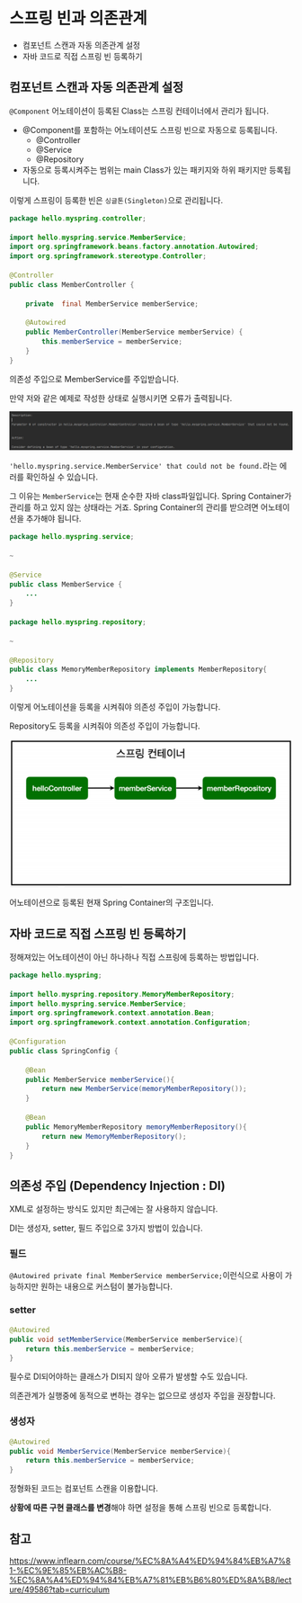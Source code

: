 # 스프링 빈과 의존관계

 - 컴포넌트 스캔과 자동 의존관계 설정
 - 자바 코드로 직접 스프링 빈 등록하기

## 컴포넌트 스캔과 자동 의존관계 설정

`@Component` 어노테이션이 등록된 Class는 스프링 컨테이너에서 관리가 됩니다.

 - @Component를 포함하는 어노테이션도 스프링 빈으로 자동으로 등록됩니다.
   - @Controller
   - @Service
   - @Repository
 - 자동으로 등록시켜주는 범위는 main Class가 있는 패키지와 하위 패키지만 등록됩니다.

이렇게 스프링이 등록한 빈은 `싱글톤(Singleton)`으로 관리됩니다.

```java
package hello.myspring.controller;

import hello.myspring.service.MemberService;
import org.springframework.beans.factory.annotation.Autowired;
import org.springframework.stereotype.Controller;

@Controller
public class MemberController {

    private  final MemberService memberService;

    @Autowired
    public MemberController(MemberService memberService) {
        this.memberService = memberService;
    }
}

```

의존성 주입으로 MemberService를 주입받습니다.
 
만약 저와 같은 예제로 작성한 상태로 실행시키면 오류가 출력됩니다.

<img src="../../iamges/autowired_error.png">

`'hello.myspring.service.MemberService' that could not be found.`라는 에러를 확인하실 수 있습니다.

그 이유는 `MemberService`는 현재 순수한 자바 class파일입니다. Spring Container가 관리를 하고 있지 않는 상태라는 거죠. Spring Container의 관리를 받으려면 어노테이션을 추가해야 됩니다.

```java
package hello.myspring.service;

~

@Service
public class MemberService {
    ...
}

package hello.myspring.repository;

~

@Repository
public class MemoryMemberRepository implements MemberRepository{
    ...
}
```
이렇게 어노테이션을 등록을 시켜줘야 의존성 주입이 가능합니다.

Repository도 등록을 시켜줘야 의존성 주입이 가능합니다.

<img src="../../iamges/spring_container_rescue.png">

어노테이션으로 등록된 현재 Spring Container의 구조입니다.

## 자바 코드로 직접 스프링 빈 등록하기

정해져있는 어노테이션이 아닌 하나하나 직접 스프링에 등록하는 방법입니다.

```java
package hello.myspring;

import hello.myspring.repository.MemoryMemberRepository;
import hello.myspring.service.MemberService;
import org.springframework.context.annotation.Bean;
import org.springframework.context.annotation.Configuration;

@Configuration
public class SpringConfig {

    @Bean
    public MemberService memberService(){
        return new MemberService(memoryMemberRepository());
    }

    @Bean
    public MemoryMemberRepository memoryMemberRepository(){
        return new MemoryMemberRepository();
    }
}
```

## 의존성 주입 (Dependency Injection : DI)

XML로 설정하는 방식도 있지만 최근에는 잘 사용하지 않습니다.

DI는 생성자, setter, 필드 주입으로 3가지 방법이 있습니다.

### 필드
`@Autowired private final MemberService memberService;`이런식으로 사용이 가능하지만 원하는 내용으로 커스텀이 불가능합니다.

### setter

```java
@Autowired
public void setMemberService(MemberService memberService){
    return this.memberService = memberService;
}
```

필수로 DI되어야하는 클래스가 DI되지 않아 오류가 발생할 수도 있습니다.

의존관계가 실행중에 동적으로 변하는 경우는 없으므로 생성자 주입을 권장합니다.

### 생성자

```java
@Autowired
public void MemberService(MemberService memberService){
    return this.memberService = memberService;
}
```

정형화된 코드는 컴포넌트 스캔을 이용합니다.

<b>상황에 따른 구현 클래스를 변경</b>해야 하면 설정을 통해 스프링 빈으로 등록합니다.

## 참고

https://www.inflearn.com/course/%EC%8A%A4%ED%94%84%EB%A7%81-%EC%9E%85%EB%AC%B8-%EC%8A%A4%ED%94%84%EB%A7%81%EB%B6%80%ED%8A%B8/lecture/49586?tab=curriculum

